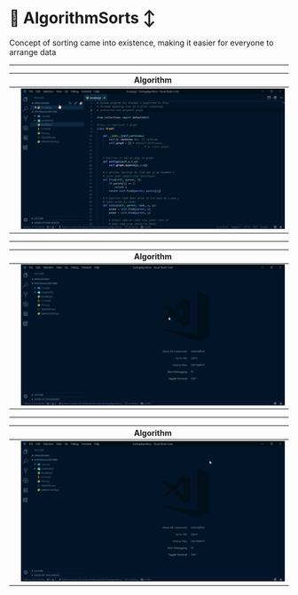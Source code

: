 # 🐍 AlgorithmSorts ↕️
Concept of sorting came into existence, making it easier for everyone to arrange data 
***
|  | Algorithm |
| --- | --- |
|  | ![Alt Text](https://github.com/ofuen/AlgorithmSorts/blob/master/screenshot/Kruskal.gif) |
***
|  | Algorithm |
| --- | --- |
|  | ![Alt Text](https://github.com/ofuen/AlgorithmSorts/blob/master/screenshot/Prim.gif) |
***
|  | Algorithm |
| --- | --- |
|  | ![Alt Text](https://github.com/ofuen/AlgorithmSorts/blob/master/screenshot/Selection.gif) |

